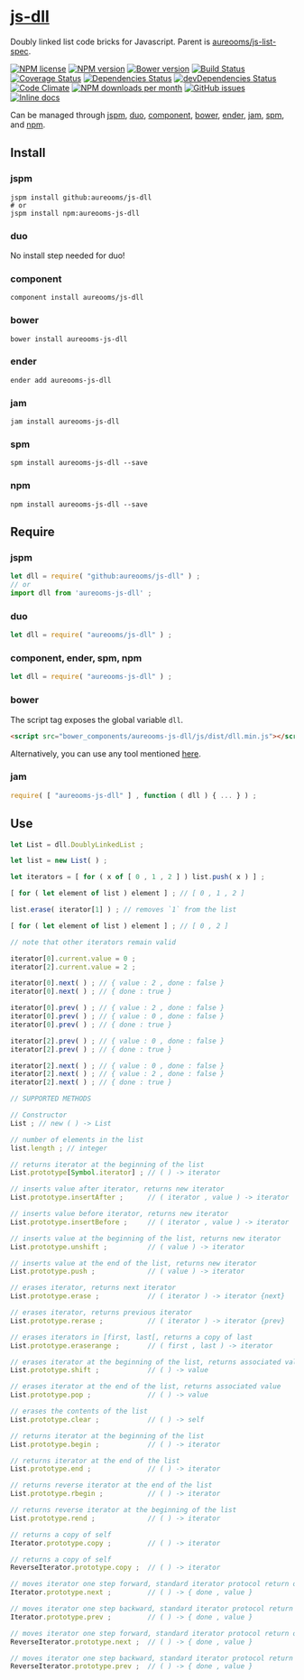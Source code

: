 [js-dll](http://aureooms.github.io/js-dll)
==

Doubly linked list code bricks for Javascript. Parent is
[aureooms/js-list-spec](https://github.com/aureooms/js-list-spec).

[![NPM license](http://img.shields.io/npm/l/aureooms-js-dll.svg?style=flat)](https://raw.githubusercontent.com/aureooms/js-dll/master/LICENSE)
[![NPM version](http://img.shields.io/npm/v/aureooms-js-dll.svg?style=flat)](https://www.npmjs.org/package/aureooms-js-dll)
[![Bower version](http://img.shields.io/bower/v/aureooms-js-dll.svg?style=flat)](http://bower.io/search/?q=aureooms-js-dll)
[![Build Status](http://img.shields.io/travis/aureooms/js-dll.svg?style=flat)](https://travis-ci.org/aureooms/js-dll)
[![Coverage Status](http://img.shields.io/coveralls/aureooms/js-dll.svg?style=flat)](https://coveralls.io/r/aureooms/js-dll)
[![Dependencies Status](http://img.shields.io/david/aureooms/js-dll.svg?style=flat)](https://david-dm.org/aureooms/js-dll#info=dependencies)
[![devDependencies Status](http://img.shields.io/david/dev/aureooms/js-dll.svg?style=flat)](https://david-dm.org/aureooms/js-dll#info=devDependencies)
[![Code Climate](http://img.shields.io/codeclimate/github/aureooms/js-dll.svg?style=flat)](https://codeclimate.com/github/aureooms/js-dll)
[![NPM downloads per month](http://img.shields.io/npm/dm/aureooms-js-dll.svg?style=flat)](https://www.npmjs.org/package/aureooms-js-dll)
[![GitHub issues](http://img.shields.io/github/issues/aureooms/js-dll.svg?style=flat)](https://github.com/aureooms/js-dll/issues)
[![Inline docs](http://inch-ci.org/github/aureooms/js-dll.svg?branch=master&style=shields)](http://inch-ci.org/github/aureooms/js-dll)

Can be managed through [jspm](https://github.com/jspm/jspm-cli),
[duo](https://github.com/duojs/duo),
[component](https://github.com/componentjs/component),
[bower](https://github.com/bower/bower),
[ender](https://github.com/ender-js/Ender),
[jam](https://github.com/caolan/jam),
[spm](https://github.com/spmjs/spm),
and [npm](https://github.com/npm/npm).

## Install

### jspm
```terminal
jspm install github:aureooms/js-dll
# or
jspm install npm:aureooms-js-dll
```
### duo
No install step needed for duo!

### component
```terminal
component install aureooms/js-dll
```

### bower
```terminal
bower install aureooms-js-dll
```

### ender
```terminal
ender add aureooms-js-dll
```

### jam
```terminal
jam install aureooms-js-dll
```

### spm
```terminal
spm install aureooms-js-dll --save
```

### npm
```terminal
npm install aureooms-js-dll --save
```

## Require
### jspm
```js
let dll = require( "github:aureooms/js-dll" ) ;
// or
import dll from 'aureooms-js-dll' ;
```
### duo
```js
let dll = require( "aureooms/js-dll" ) ;
```

### component, ender, spm, npm
```js
let dll = require( "aureooms-js-dll" ) ;
```

### bower
The script tag exposes the global variable `dll`.
```html
<script src="bower_components/aureooms-js-dll/js/dist/dll.min.js"></script>
```
Alternatively, you can use any tool mentioned [here](http://bower.io/docs/tools/).

### jam
```js
require( [ "aureooms-js-dll" ] , function ( dll ) { ... } ) ;
```

## Use

```js
let List = dll.DoublyLinkedList ;

let list = new List( ) ;

let iterators = [ for ( x of [ 0 , 1 , 2 ] ) list.push( x ) ] ;

[ for ( let element of list ) element ] ; // [ 0 , 1 , 2 ]

list.erase( iterator[1] ) ; // removes `1` from the list

[ for ( let element of list ) element ] ; // [ 0 , 2 ]

// note that other iterators remain valid

iterator[0].current.value = 0 ;
iterator[2].current.value = 2 ;

iterator[0].next( ) ; // { value : 2 , done : false }
iterator[0].next( ) ; // { done : true }

iterator[0].prev( ) ; // { value : 2 , done : false }
iterator[0].prev( ) ; // { value : 0 , done : false }
iterator[0].prev( ) ; // { done : true }

iterator[2].prev( ) ; // { value : 0 , done : false }
iterator[2].prev( ) ; // { done : true }

iterator[2].next( ) ; // { value : 0 , done : false }
iterator[2].next( ) ; // { value : 2 , done : false }
iterator[2].next( ) ; // { done : true }

// SUPPORTED METHODS

// Constructor
List ; // new ( ) -> List

// number of elements in the list
list.length ; // integer

// returns iterator at the beginning of the list
List.prototype[Symbol.iterator] ; // ( ) -> iterator

// inserts value after iterator, returns new iterator
List.prototype.insertAfter ;      // ( iterator , value ) -> iterator

// inserts value before iterator, returns new iterator
List.prototype.insertBefore ;     // ( iterator , value ) -> iterator

// inserts value at the beginning of the list, returns new iterator
List.prototype.unshift ;          // ( value ) -> iterator

// inserts value at the end of the list, returns new iterator
List.prototype.push ;             // ( value ) -> iterator

// erases iterator, returns next iterator
List.prototype.erase ;            // ( iterator ) -> iterator {next}

// erases iterator, returns previous iterator
List.prototype.rerase ;           // ( iterator ) -> iterator {prev}

// erases iterators in [first, last[, returns a copy of last
List.prototype.eraserange ;       // ( first , last ) -> iterator

// erases iterator at the beginning of the list, returns associated value
List.prototype.shift ;            // ( ) -> value

// erases iterator at the end of the list, returns associated value
List.prototype.pop ;              // ( ) -> value

// erases the contents of the list
List.prototype.clear ;            // ( ) -> self

// returns iterator at the beginning of the list
List.prototype.begin ;            // ( ) -> iterator

// returns iterator at the end of the list
List.prototype.end ;              // ( ) -> iterator

// returns reverse iterator at the end of the list
List.prototype.rbegin ;           // ( ) -> iterator

// returns reverse iterator at the beginning of the list
List.prototype.rend ;             // ( ) -> iterator

// returns a copy of self
Iterator.prototype.copy ;         // ( ) -> iterator

// returns a copy of self
ReverseIterator.prototype.copy ;  // ( ) -> iterator

// moves iterator one step forward, standard iterator protocol return object
Iterator.prototype.next ;         // ( ) -> { done , value }

// moves iterator one step backward, standard iterator protocol return object
Iterator.prototype.prev ;         // ( ) -> { done , value }

// moves iterator one step forward, standard iterator protocol return object
ReverseIterator.prototype.next ;  // ( ) -> { done , value }

// moves iterator one step backward, standard iterator protocol return object
ReverseIterator.prototype.prev ;  // ( ) -> { done , value }
```
